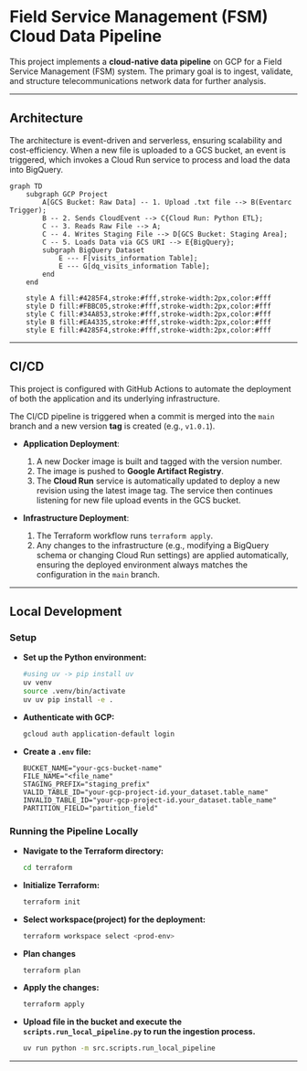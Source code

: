 # Field Service Management (FSM) Cloud Data Pipeline

This project implements a **cloud-native data pipeline** on GCP for a Field Service Management (FSM) system. The primary goal is to ingest, validate, and structure telecommunications network data for further analysis.

---

## Architecture

The architecture is event-driven and serverless, ensuring scalability and cost-efficiency.
When a new file is uploaded to a GCS bucket, an event is triggered, which invokes a Cloud Run service to process and load the data into BigQuery.

```mermaid
graph TD
    subgraph GCP Project
        A[GCS Bucket: Raw Data] -- 1. Upload .txt file --> B(Eventarc Trigger);
        B -- 2. Sends CloudEvent --> C{Cloud Run: Python ETL};
        C -- 3. Reads Raw File --> A;
        C -- 4. Writes Staging File --> D[GCS Bucket: Staging Area];
        C -- 5. Loads Data via GCS URI --> E{BigQuery};
        subgraph BigQuery Dataset
            E --- F[visits_information Table];
            E --- G[dq_visits_information Table];
        end
    end

    style A fill:#4285F4,stroke:#fff,stroke-width:2px,color:#fff
    style D fill:#FBBC05,stroke:#fff,stroke-width:2px,color:#fff
    style C fill:#34A853,stroke:#fff,stroke-width:2px,color:#fff
    style B fill:#EA4335,stroke:#fff,stroke-width:2px,color:#fff
    style E fill:#4285F4,stroke:#fff,stroke-width:2px,color:#fff
```

---

## CI/CD

This project is configured with GitHub Actions to automate the deployment of both the application and its underlying infrastructure.

The CI/CD pipeline is triggered when a commit is merged into the `main` branch and a new version **tag** is created (e.g., `v1.0.1`).

-   **Application Deployment**:
    1.  A new Docker image is built and tagged with the version number.
    2.  The image is pushed to **Google Artifact Registry**.
    3.  The **Cloud Run** service is automatically updated to deploy a new revision using the latest image tag. The service then continues listening for new file upload events in the GCS bucket.

-   **Infrastructure Deployment**:
    1.  The Terraform workflow runs `terraform apply`.
    2.  Any changes to the infrastructure (e.g., modifying a BigQuery schema or changing Cloud Run settings) are applied automatically, ensuring the deployed environment always matches the configuration in the `main` branch.

---

## Local Development

### Setup

-   **Set up the Python environment:**
    ```bash
    #using uv -> pip install uv
    uv venv
    source .venv/bin/activate
    uv uv pip install -e .
    ```
-   **Authenticate with GCP:**
    ```bash
    gcloud auth application-default login
    ```
-   **Create a `.env` file:**
    ```dotenv
    BUCKET_NAME="your-gcs-bucket-name"
    FILE_NAME="<file_name"
    STAGING_PREFIX="staging_prefix"
    VALID_TABLE_ID="your-gcp-project-id.your_dataset.table_name"
    INVALID_TABLE_ID="your-gcp-project-id.your_dataset.table_name"
    PARTITION_FIELD="partition_field"
    ```

### Running the Pipeline Locally

-  **Navigate to the Terraform directory:**
    ```bash
    cd terraform
    ```

-  **Initialize Terraform:**
    ```bash
    terraform init
    ```

-  **Select workspace(project) for the deployment:**
    ```bash
    terraform workspace select <prod-env>
    ```

-  **Plan changes**
    ```bash
    terraform plan
    ```

-  **Apply the changes:**
    ```bash
    terraform apply
    ```
 
-  **Upload file in the bucket and execute the `scripts.run_local_pipeline.py` to run the ingestion process.**
    ```bash
    uv run python -m src.scripts.run_local_pipeline
    ```
---


